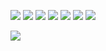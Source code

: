 ![](https://img.shields.io/badge/TypeScript-3178c6?style=for-the-badge&logo=typescript&logoColor=white)
![](https://img.shields.io/badge/JavaScript-323330?style=for-the-badge&logo=javascript)
![](https://img.shields.io/badge/React-20232a?style=for-the-badge&logo=react)
![](https://img.shields.io/badge/NextJS-ffffff?style=for-the-badge&logo=next.js&logoColor=black)
![](https://img.shields.io/badge/Hugo-ff4088?style=for-the-badge&logo=hugo&logoColor=white)
![](https://img.shields.io/badge/Go-79d4fd?style=for-the-badge&logo=go&logoColor=white)
![](https://img.shields.io/badge/Android-3DDC84?style=for-the-badge&logo=android&logoColor=white)

![](https://github-readme-stats.vercel.app/api?username=maku77&show_icons=true&theme=radical)

<!--
![Dart](https://img.shields.io/badge/dart-%230175C2.svg?style=for-the-badge&logo=dart&logoColor=white)
![Flutter](https://img.shields.io/badge/Flutter-%2302569B.svg?style=for-the-badge&logo=Flutter&logoColor=white)
![Unity](https://img.shields.io/badge/unity-%23000000.svg?style=for-the-badge&logo=unity&logoColor=white)
![Vue.js](https://img.shields.io/badge/vuejs-%2335495e.svg?style=for-the-badge&logo=vuedotjs&logoColor=%234FC08D)

<img src="https://komarev.com/ghpvc/?username=maku77">
<a href="https://qiita.com/maku77/"><img src="https://qiita-badge.apiapi.app/s/maku77/contributions.svg"></a>
<img src="https://github-readme-stats.vercel.app/api/top-langs/?username=maku77">
-->
